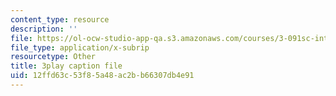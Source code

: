 ```yaml
---
content_type: resource
description: ''
file: https://ol-ocw-studio-app-qa.s3.amazonaws.com/courses/3-091sc-introduction-to-solid-state-chemistry-fall-2010/12ffd63c53f85a48ac2bb66307db4e91_FRgckt9lDQ8.vtt
file_type: application/x-subrip
resourcetype: Other
title: 3play caption file
uid: 12ffd63c-53f8-5a48-ac2b-b66307db4e91
---
```

